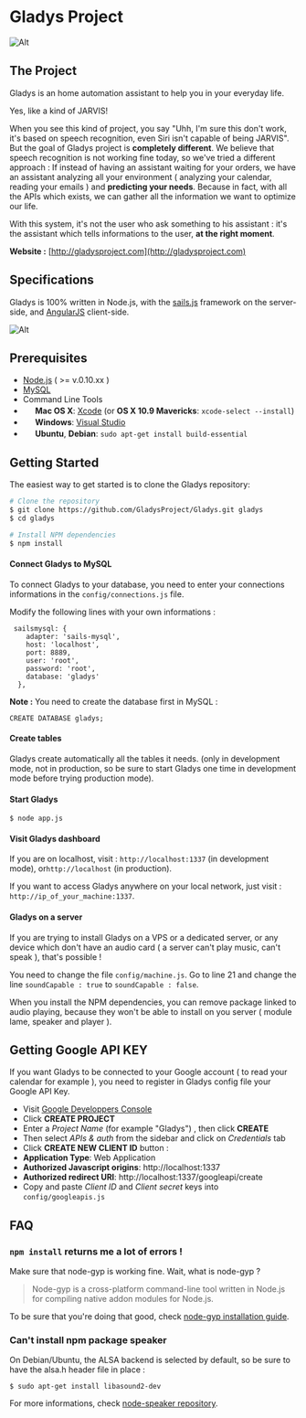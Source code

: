 Gladys Project
=======================


![Alt](http://gladysproject.com/assets/images/presentation/facebook_share_gladys.jpg)

The Project
-------------

Gladys is an home automation assistant to help you in your everyday life.

Yes, like a kind of JARVIS!

When you see this kind of project, you say "Uhh, I'm sure this don't work, it's based on speech recognition, even Siri isn't capable of being JARVIS". But the goal of Gladys project is **completely different**. We believe that speech recognition is not working fine today, so we've tried a different approach : If instead of having an assistant waiting for your orders, we have an assistant analyzing all your environment ( analyzing your calendar, reading your emails ) and **predicting your needs**. Because in fact, with all the APIs which exists, we can gather all the information we want to optimize our life.

With this system, it's not the user who ask something to his assistant : it's the assistant which tells informations to the user, **at the right moment**.

**Website :** [http://gladysproject.com](http://gladysproject.com)

Specifications
-------------

Gladys is 100% written in Node.js, with the [sails.js](http://sailsjs.org/) framework on the server-side, and [AngularJS](https://angularjs.org/) client-side.

![Alt](http://gladysproject.com/img/gladysschemalight.jpg)


Prerequisites
-------------

- [Node.js](http://nodejs.org) ( >= v.0.10.xx )
- [MySQL](http://www.mysql.com/)
- Command Line Tools
 - <img src="http://deluge-torrent.org/images/apple-logo.gif" height="17">&nbsp;**Mac OS X**: [Xcode](https://itunes.apple.com/us/app/xcode/id497799835?mt=12) (or **OS X 10.9 Mavericks**: `xcode-select --install`)
 - <img src="http://dc942d419843af05523b-ff74ae13537a01be6cfec5927837dcfe.r14.cf1.rackcdn.com/wp-content/uploads/windows-8-50x50.jpg" height="17">&nbsp;**Windows**: [Visual Studio](http://www.visualstudio.com/downloads/download-visual-studio-vs#d-express-windows-8)
 - <img src="https://lh5.googleusercontent.com/-2YS1ceHWyys/AAAAAAAAAAI/AAAAAAAAAAc/0LCb_tsTvmU/s46-c-k/photo.jpg" height="17">&nbsp;**Ubuntu**, **Debian**: `sudo apt-get install build-essential`



 
Getting Started
---------------

The easiest way to get started is to clone the Gladys repository:

```bash
# Clone the repository
$ git clone https://github.com/GladysProject/Gladys.git gladys
$ cd gladys

# Install NPM dependencies
$ npm install
```

#### Connect Gladys to MySQL

To connect Gladys to your database, you need to enter your connections informations in the `config/connections.js` file.

Modify the following lines with your own informations :

```
 sailsmysql: {
    adapter: 'sails-mysql',
    host: 'localhost', 
    port: 8889, 
    user: 'root', 
    password: 'root',
    database: 'gladys'
  },
```

**Note :** You need to create the database first in MySQL :

`CREATE DATABASE gladys;`

#### Create tables

Gladys create automatically all the tables it needs. (only in development mode, not in production, so be sure to start Gladys one time in development mode before trying production mode).

#### Start Gladys 

```
$ node app.js
```

#### Visit Gladys dashboard

If you are on localhost, visit : `http://localhost:1337` (in development mode), or`http://localhost` (in production).

If you want to access Gladys anywhere on your local network, just visit : `http://ip_of_your_machine:1337`.

#### Gladys on a server

If you are trying to install Gladys on a VPS or a dedicated server, or any device which don't have an audio card ( a server can't play music, can't speak ), that's possible !

You need to change the file `config/machine.js`. 
Go to line 21 and change the line `soundCapable : true` to `soundCapable : false`.

When you install the NPM dependencies, you can remove package linked to audio playing, because they won't be able to install on you server ( module lame, speaker and player ).


Getting Google API KEY
------------------

If you want Gladys to be connected to your Google account ( to read your calendar for example ), you need to register in Gladys config file your Google API Key.

- Visit [Google Developpers Console](https://console.developers.google.com/project)
- Click **CREATE PROJECT**
- Enter a *Project Name* (for example "Gladys") , then click **CREATE**
- Then select *APIs & auth* from the sidebar and click on *Credentials* tab
- Click **CREATE NEW CLIENT ID** button :
 - **Application Type**: Web Application
 - **Authorized Javascript origins**: http://localhost:1337
 - **Authorized redirect URI**: http://localhost:1337/googleapi/create
- Copy and paste *Client ID* and *Client secret* keys into `config/googleapis.js`


FAQ
-------------

### `npm install` returns me a lot of errors !

Make sure that node-gyp is working fine. Wait, what is node-gyp ?
>Node-gyp is a cross-platform command-line tool written in Node.js for compiling native addon modules for Node.js.

To be sure that you're doing that good, check [node-gyp installation guide](https://github.com/TooTallNate/node-gyp#installation).

### Can't install npm package speaker

On Debian/Ubuntu, the ALSA backend is selected by default, so be sure to have the alsa.h header file in place :

`$ sudo apt-get install libasound2-dev`

For more informations, check [node-speaker repository](https://github.com/TooTallNate/node-speaker).




